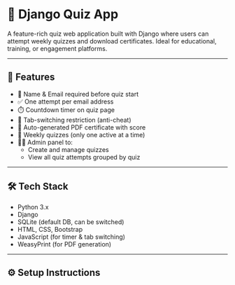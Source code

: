 # 🧠 Django Quiz App

A feature-rich quiz web application built with Django where users can attempt weekly quizzes and download certificates. Ideal for educational, training, or engagement platforms.

---

## 🚀 Features

- 📝 Name & Email required before quiz start
- ✅ One attempt per email address
- ⏱️ Countdown timer on quiz page
- 🚫 Tab-switching restriction (anti-cheat)
- 📄 Auto-generated PDF certificate with score
- 🔄 Weekly quizzes (only one active at a time)
- 🧑‍💼 Admin panel to:
  - Create and manage quizzes
  - View all quiz attempts grouped by quiz

---


## 🛠️ Tech Stack

- Python 3.x
- Django
- SQLite (default DB, can be switched)
- HTML, CSS, Bootstrap
- JavaScript (for timer & tab switching)
- WeasyPrint (for PDF generation)

---

## ⚙️ Setup Instructions

